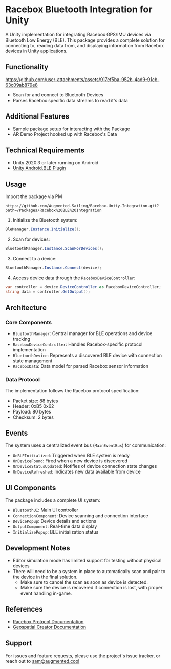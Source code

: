 # Racebox Bluetooth Integration for Unity
A Unity implementation for integrating Racebox GPS/IMU devices via Bluetooth Low Energy (BLE). This package provides a complete solution for connecting to, reading data from, and displaying information from Racebox devices in Unity applications.

## Functionality

https://github.com/user-attachments/assets/917ef5ba-952b-4ad9-91cb-63c09ab879e8


- Scan for and connect to Bluetooth Devices
- Parses Racebox specific data streams to read it's data

## Additional Features
- Sample package setup for interacting with the Package
- AR Demo Project hooked up with Racebox's Data

## Technical Requirements
- Unity 2020.3 or later running on Android
- [Unity Android.BLE Plugin](https://github.com/Velorexe/Unity-Android-Bluetooth-Low-Energy)

## Usage
Import the package via PM
```
https://github.com/Augmented-Sailing/Racebox-Unity-Integration.git?path=/Packages/Racebox%20BLE%20Integration
```

1. Initialize the Bluetooth system:
```csharp
BleManager.Instance.Initialize();
```

2. Scan for devices:
```csharp
BluetoothManager.Instance.ScanForDevices();
```

3. Connect to a device:
```csharp
BluetoothManager.Instance.Connect(device);
```

4. Access device data through the `RaceboxDeviceController`:
```csharp
var controller = device.DeviceController as RaceboxDeviceController;
string data = controller.GetOutput();
```

## Architecture

### Core Components
- `BluetoothManager`: Central manager for BLE operations and device tracking
- `RaceboxDeviceController`: Handles Racebox-specific protocol implementation
- `BluetoothDevice`: Represents a discovered BLE device with connection state management
- `RaceboxData`: Data model for parsed Racebox sensor information

### Data Protocol
The implementation follows the Racebox protocol specification:
- Packet size: 88 bytes
- Header: 0xB5 0x62
- Payload: 80 bytes
- Checksum: 2 bytes

## Events
The system uses a centralized event bus (`MainEventBus`) for communication:

- `OnBLEInitialized`: Triggered when BLE system is ready
- `OnDeviceFound`: Fired when a new device is discovered
- `OnDeviceStatusUpdated`: Notifies of device connection state changes
- `OnDeviceRefreshed`: Indicates new data available from device

## UI Components
The package includes a complete UI system:

- `BluetoothUI`: Main UI controller
- `ConnectionComponent`: Device scanning and connection interface
- `DevicePopup`: Device details and actions
- `OutputComponent`: Real-time data display
- `InitializePopup`: BLE initialization status

## Development Notes
- Editor simulation mode has limited support for testing without physical devices
- There will need to be a system in place to automatically scan and pair to the device in the final solution.
  - Make sure to cancel the scan as soon as device is detected.
  - Make sure the device is recovered if connection is lost, with proper event handling in-game.

## References
- [Racebox Protocol Documentation](https://www.racebox.pro/products/mini-micro-protocol-documentation?k=67c166d0bda80de96505efba)
- [Geospatial Creator Documentation](https://developers.google.com/ar/geospatialcreator/unity/quickstart)

## Support
For issues and feature requests, please use the project's issue tracker, or reach out to sam@augmented.cool
